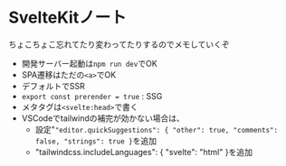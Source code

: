 # SvelteKitノート
ちょこちょこ忘れてたり変わってたりするのでメモしていくぞ
- 開発サーバー起動は`npm run dev`でOK
- SPA遷移はただの`<a>`でOK
- デフォルトでSSR
- `export const prerender = true` : SSG
- メタタグは`<svelte:head>`で書く
- VSCodeでtailwindの補完が効かない場合は、
  - 設定"`"editor.quickSuggestions": { "other": true, "comments": false, "strings": true }`を追加
  - "tailwindcss.includeLanguages": { "svelte": "html" }を追加